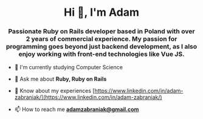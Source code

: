 <h1 align="center">Hi 👋, I'm Adam</h1>
<h3 align="center">Passionate Ruby on Rails developer based in Poland with over 2 years of commercial experience. My passion for programming goes beyond just backend development, as I also enjoy working with front-end technologies like Vue JS.</h3>

- 🌱 I'm currently studying Computer Science

- 💬 Ask me about **Ruby, Ruby on Rails**

- 📄 Know about my experiences [https://www.linkedin.com/in/adam-zabraniak/](https://www.linkedin.com/in/adam-zabraniak/)

- 📫 How to reach me **adamzabraniak@gmail.com**
